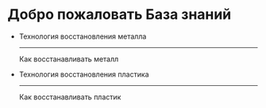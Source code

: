 # Добро пожаловать База знаний
<div class="grid cards" markdown>

- Технология восстановления металла

	---

	Как восстанавливать металл

- Технология восстановления пластика

	---

	Как восстанавливать пластик
 
